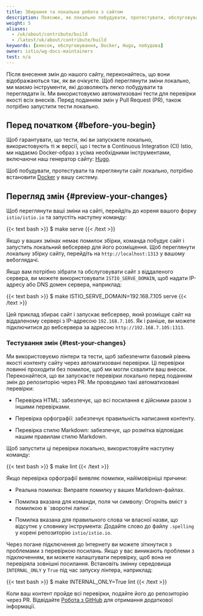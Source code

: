 ```yaml
---
title: Збирання та локальна робота з сайтом
description: Пояснює, як локально побудувати, протестувати, обслуговувати та переглядати сайт.
weight: 5
aliases:
  - /uk/about/contribute/build
  - /latest/uk/about/contribute/build
keywords: [внесок, обслуговування, Docker, Hugo, побудова]
owner: istio/wg-docs-maintainers
test: n/a
---
```


Після внесення змін до нашого сайту, переконайтесь, що вони відображаються так, як ви очікуєте. Щоб переглянути зміни локально, ми маємо інструменти, які дозволяють легко побудувати та переглядати їх. Ми використовуємо автоматизовані тести для перевірки якості всіх внесків. Перед поданням змін у Pull Request (PR), також потрібно запустити тести локально.

## Перед початком {#before-you-begin}

Щоб гарантувати, що тести, які ви запускаєте локально, використовують ті ж версії, що і тести в Continuous Integration (CI) Istio, ми надаємо Docker-образ з усіма необхідними інструментами, включаючи наш генератор сайту: [Hugo](https://gohugo.io/).

Щоб побудувати, протестувати та переглянути сайт локально, потрібно встановити [Docker](https://www.docker.com/get-started) у вашу систему.

## Перегляд змін {#preview-your-changes}

Щоб переглянути ваші зміни на сайті, перейдіть до кореня вашого форку `istio/istio.io` та запустіть наступну команду:

{{< text bash >}}
$ make serve
{{< /text >}}

Якщо у ваших змінах немає помилок збірки, команда побудує сайт і запустить локальний вебсервер для його розміщення. Щоб переглянути локальну збірку сайту, перейдіть на `http://localhost:1313` у вашому вебоглядачі.

Якщо вам потрібно зібрати та обслуговувати сайт з віддаленого сервера, ви можете використовувати `ISTIO_SERVE_DOMAIN`, щоб надати IP-адресу або DNS домен сервера, наприклад:

{{< text bash >}}
$ make ISTIO_SERVE_DOMAIN=192.168.7.105 serve
{{< /text >}}

Цей приклад збирає сайт і запускає вебсервер, який розміщує сайт на віддаленому сервері з IP-адресою `192.168.7.105`. Як і раніше, ви можете підключитися до вебсервера за адресою `http://192.168.7.105:1313`.

### Тестування змін {#test-your-changes}

Ми використовуємо лінтери та тести, щоб забезпечити базовий рівень якості контенту сайту через автоматизовані перевірки. Ці перевірки повинні проходити без помилок, щоб ми могли схвалити ваш внесок. Переконайтеся, що ви запускаєте перевірки локально перед поданням змін до репозиторію через PR. Ми проводимо такі автоматизовані перевірки:

- Перевірка HTML: забезпечує, що всі посилання є дійсними разом з іншими перевірками.

- Перевірка орфографії: забезпечує правильність написання контенту.

- Перевірка стилю Markdown: забезпечує, що розмітка відповідає нашим правилам стилю Markdown.

Щоб запустити ці перевірки локально, використовуйте наступну команду:

{{< text bash >}}
$ make lint
{{< /text >}}

Якщо перевірка орфографії виявляє помилки, найімовірніші причини:

- Реальна помилка: Виправте помилку у ваших Markdown-файлах.

- Помилка вказана для команди, поля чи символу: Огорніть вміст з помилкою в \`зворотні лапки\`.

- Помилка вказана для правильного слова чи власної назви, що відсутнє у словнику інструмента: Додайте слово до файлу `.spelling` у корені репозиторію `istio/istio.io`.

Через погане підключення до Інтернету ви можете зіткнутися з проблемами з перевіркою посилань. Якщо у вас виникають проблеми з підключенням, ви можете налаштувати перевірку, щоб вона не перевіряла зовнішні посилання. Встановіть змінну середовища `INTERNAL_ONLY` у `True` під час запуску лінтера, наприклад:

{{< text bash >}}
$ make INTERNAL_ONLY=True lint
{{< /text >}}

Коли ваш контент пройде всі перевірки, подайте його до репозиторію через PR. Відвідайте [Робота з GitHub](/docs/releases/contribute/github) для отримання додаткової інформації.
